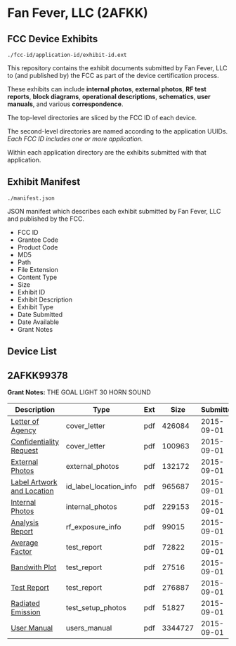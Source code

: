 # Fan Fever, LLC (2AFKK)
## FCC Device Exhibits

```
./fcc-id/application-id/exhibit-id.ext
```

This repository contains the exhibit documents submitted by Fan Fever, LLC to (and published by) the FCC as part of the device certification process.

These exhibits can include **internal photos**, **external photos**, **RF test reports**, **block diagrams**, **operational descriptions**, **schematics**, **user manuals**, and various **correspondence**.

The top-level directories are sliced by the FCC ID of each device.

The second-level directories are named according to the application UUIDs. *Each FCC ID includes one or more application.*

Within each application directory are the exhibits submitted with that application. 

## Exhibit Manifest

```
./manifest.json
```

JSON manifest which describes each exhibit submitted by Fan Fever, LLC and published by the FCC.

- FCC ID
- Grantee Code
- Product Code
- MD5
- Path
- File Extension
- Content Type
- Size
- Exhibit ID
- Exhibit Description
- Exhibit Type
- Date Submitted
- Date Available
- Grant Notes

## Device List
## 2AFKK99378
**Grant Notes:** THE GOAL LIGHT 30 HORN SOUND

| Description | Type | Ext | Size | Submitted | Available |
| ----------- | ---- | --- | ---- | --------- | --------- |
| [Letter of Agency](2AFKK99378/7b4a1b9dd032cb5b575f97a30bae8fb5/2734377.pdf) | cover_letter | pdf | 426084 | 2015-09-01 | 2015-09-01 |
| [Confidentiality Request](2AFKK99378/7b4a1b9dd032cb5b575f97a30bae8fb5/2734378.pdf) | cover_letter | pdf | 100963 | 2015-09-01 | 2015-09-01 |
| [External Photos](2AFKK99378/7b4a1b9dd032cb5b575f97a30bae8fb5/2734393.pdf) | external_photos | pdf | 132172 | 2015-09-01 | 2015-09-01 |
| [Label Artwork and Location](2AFKK99378/7b4a1b9dd032cb5b575f97a30bae8fb5/2734394.pdf) | id_label_location_info | pdf | 965687 | 2015-09-01 | 2015-09-01 |
| [Internal Photos](2AFKK99378/7b4a1b9dd032cb5b575f97a30bae8fb5/2734395.pdf) | internal_photos | pdf | 229153 | 2015-09-01 | 2015-09-01 |
| [Analysis Report](2AFKK99378/7b4a1b9dd032cb5b575f97a30bae8fb5/2734396.pdf) | rf_exposure_info | pdf | 99015 | 2015-09-01 | 2015-09-01 |
| [Average Factor](2AFKK99378/7b4a1b9dd032cb5b575f97a30bae8fb5/2734389.pdf) | test_report | pdf | 72822 | 2015-09-01 | 2015-09-01 |
| [Bandwith Plot](2AFKK99378/7b4a1b9dd032cb5b575f97a30bae8fb5/2734390.pdf) | test_report | pdf | 27516 | 2015-09-01 | 2015-09-01 |
| [Test Report](2AFKK99378/7b4a1b9dd032cb5b575f97a30bae8fb5/2734391.pdf) | test_report | pdf | 276887 | 2015-09-01 | 2015-09-01 |
| [Radiated Emission](2AFKK99378/7b4a1b9dd032cb5b575f97a30bae8fb5/2734392.pdf) | test_setup_photos | pdf | 51827 | 2015-09-01 | 2015-09-01 |
| [User Manual](2AFKK99378/7b4a1b9dd032cb5b575f97a30bae8fb5/2734381.pdf) | users_manual | pdf | 3344727 | 2015-09-01 | 2015-09-01 |
